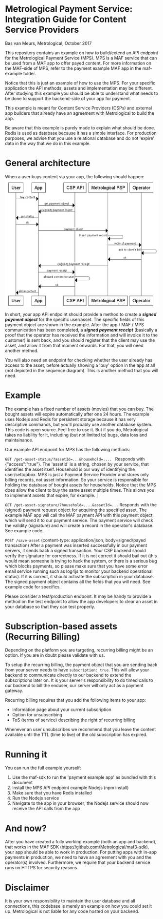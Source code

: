 # Metrological Payment Service: Integration Guide for Content Service Providers
Bas van Meurs, Metrological, October 2017

This repository contains an example on how to build/extend an API endpoint for the Metrological Payment Service (MPS). MPS is a MAF service that can be used from a MAF app to offer payed content. For more information on the MAF-side of MPS, refer to the payment example MAF app in the maf-example folder.

Notice that this is just an example of how to use the MPS. For your specific application the API methods, assets and implementation may be different. After studying this example you should be able to understand what needs to be done to support the backend-side of your app for payment.

This example is meant for Content Service Providers (CSPs) and external app builders that already have an agreement with Metrological to build the app.

Be aware that this example is purely made to explain what should be done. Redis is used as database because it has a simple interface. For production purposes, we advise that you use a relational database and do not 'expire' data in the way that we do in this example.

# General architecture
When a user buys content via your app, the following should happen:
![!sequence diagram](https://github.com/Metrological/payment-csp-backend-example/raw/master/sequence-diagram.png)

In short, your app API endpoint should provide a method to create a ***signed payment object*** for the specific user/asset. The specific fields of this payment object are shown in the example. After the app / MAF / MPS communication has been completed, a ***signed payment receipt*** (basically a proof that the operator has received the information and will invoice it to the customer) is sent back, and you should register that the client may use the asset, and allow it from that moment onwards. For that, you will need another method.

You will also need an endpoint for checking whether the user already has access to the asset, before actually showing a 'buy' option in the app at all (not depicted in the sequence diagram). This is another method that you will need.

# Example
The example has a fixed number of assets (movies) that you can buy. The bought assets will expire automatically after one 24 hours. The example uses Nodejs and Redis for persistent storage because it has very descriptive commands, but you'll probably use another database system. This code is open source. Feel free to use it. But if you do, Metrological takes no liability for it, including (but not limited to) bugs, data loss and maintainance.

Our example API endpoint for MPS has the following methods:

```GET /get-asset-status/?assetId=...&household=.... ```
Responds with {"access":"true"}. The 'assetId' is a string, chosen by your service, that identifies the asset itself. Household is our way of identifying the user/settopbox. MPS is just a Payment Service Provider and stores only billing records, not asset information. So your service is responsible for holding the database of bought assets for households. Notice that the MPS does allow the client to buy the same asset multiple times. This allows you to implement assets that expire, for example. |

```GET /get-asset-signature/?household=....&assetId=...```
Responds with the (signed) payment request object for acquiring the specified asset. The example MAF app will call the MAF payment API with this payment object, which will send it to our payment service. The payment service will check the validity (signature) and will create a record in the operator's database. See example code.

```POST /save-asset```
(content-type: application/json, body=signed/payed transaction)
After a payment was inserted successfully in our payment servers, it sends back a signed transaction. Your CSP backend should verify the signature for correctness. If it is not correct it should bail out (this would mean someone is trying to hack the system, or there is a serious bug which blocks payments, so please make sure that you have some error email service running such as log4js to monitor your backend operational status). If it is correct, it should activate the subscription in your database. The signed payment object contains all the fields that you will need. See example code for specifics.

Please consider a test/production endpoint. It may be handy to provide a method on the test endpoint to allow the app developers to clear an asset in your database so that they can test properly.

# Subscription-based assets (Recurring Billing)
Depending on the platform you are targeting, recurring billing might be an option. If you are in doubt please validate with us. 

To setup the recurring billing, the payment object that you are sending back from your server needs to have ```subscription: true```. This will allow your backend to communicate directly to our backend to extend the subscriptions later on. It is your server's responsibility to do timed calls to our backend to bill the enduser, our server will only act as a payment gateway.

Recurring billing requires that you add the following items to your app:
- Information page about your current subscription
- Option for unsubscribing
- ToS (terms of service) describing the right of recurring billing

Whenever an user unsubscribes we recommend that you leave the content available until the TTL (time to live) of the old subscription has expired.

# Running it
You can run the full example yourself:
1. Use the maf-sdk to run the 'payment example app' as bundled with this document
2. Install the MPS API endpoint example Nodejs (npm install)
3. Make sure that you have Redis installed
4. Run the Nodejs service
5. Navigate to the app in your browser; the Nodejs service should now receive the API calls from the app

# And now?
After you have created a fully working example (both an app and backend), that works in the MAF SDK (https://github.com/Metrological/maf3-sdk), your app should be able to work in production. For putting apps with in-app payments in production, we need to have an agreement with you and the operator(s) involved. Furthermore, we require that your backend service runs on HTTPS for security reasons.

# Disclaimer
It is your own responsibility to maintain the user database and all connections, this codebase is merely an example on how you could set it up. Metrological is not liable for any code hosted on your backend.